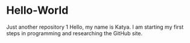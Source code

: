 # Hello-World
Just another repository 1
Hello, my name is Katya. I am starting my first steps in programming and researching the GitHub site.
